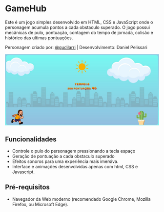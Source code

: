 # GameHub
Este é um jogo simples desenvolvido em HTML, CSS e JavaScript onde o personagem acumula pontos a cada obstaculo superado. O jogo possui mecânicas de pulo, pontuação, contagem do tempo de jornada, colisão e histórico das ultimas pontuações.

Personagem criado por: [@gudilarri](https://www.instagram.com/gudilarri/ "@gudilarri") | 
Desenvolvimento: Daniel Pelissari

![](https://github.com/dpelissari/GameHub/blob/main/assets/img/gamehub.jpg?raw=true)

## Funcionalidades
- Controle o pulo do personagem pressionando a tecla espaço
- Geração de pontuação a cada obstaculo superado
- Efeitos sonoros para uma experiência mais imersiva.
- Interface e animações desenvolvidas apenas com html, CSS e Javascript.

## Pré-requisitos
- Navegador da Web moderno (recomendado Google Chrome, Mozilla Firefox, ou Microsoft Edge).
